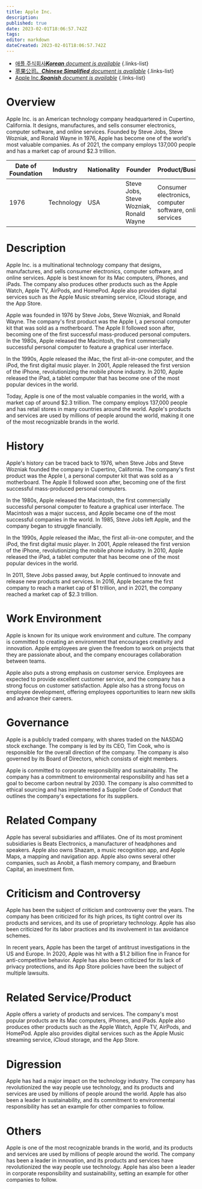 ```yaml
---
title: Apple Inc.
description: 
published: true
date: 2023-02-01T18:06:57.742Z
tags: 
editor: markdown
dateCreated: 2023-02-01T18:06:57.742Z
---
```


- [애플 주식회사***Korean** document is available*](/ko/Knowledge-base/Dictionary/Company/apple-inc-)
{.links-list}
- [苹果公司。***Chinese Simplified** document is available*](/zh/Knowledge-base/Dictionary/Company/apple-inc-)
{.links-list}
- [Apple Inc.***Spanish** document is available*](/es/Knowledge-base/Dictionary/Company/apple-inc-)
{.links-list}


# Overview

Apple Inc. is an American technology company headquartered in Cupertino, California. It designs, manufactures, and sells consumer electronics, computer software, and online services. Founded by Steve Jobs, Steve Wozniak, and Ronald Wayne in 1976, Apple has become one of the world's most valuable companies. As of 2021, the company employs 137,000 people and has a market cap of around $2.3 trillion.

| Date of Foundation | Industry | Nationality | Founder | Product/Business | Number of Employees | Location of Headquarters | Company Website |
| ------------------ | ------- | ---------- | ------ | --------------- | ------------------ | ---------------------- | --------------- |
| 1976               | Technology | USA | Steve Jobs, Steve Wozniak, Ronald Wayne | Consumer electronics, computer software, online services | 137,000 | Cupertino, California | https://www.apple.com/ |

# Description

Apple Inc. is a multinational technology company that designs, manufactures, and sells consumer electronics, computer software, and online services. Apple is best known for its Mac computers, iPhones, and iPads. The company also produces other products such as the Apple Watch, Apple TV, AirPods, and HomePod. Apple also provides digital services such as the Apple Music streaming service, iCloud storage, and the App Store.

Apple was founded in 1976 by Steve Jobs, Steve Wozniak, and Ronald Wayne. The company's first product was the Apple I, a personal computer kit that was sold as a motherboard. The Apple II followed soon after, becoming one of the first successful mass-produced personal computers. In the 1980s, Apple released the Macintosh, the first commercially successful personal computer to feature a graphical user interface.

In the 1990s, Apple released the iMac, the first all-in-one computer, and the iPod, the first digital music player. In 2001, Apple released the first version of the iPhone, revolutionizing the mobile phone industry. In 2010, Apple released the iPad, a tablet computer that has become one of the most popular devices in the world.

Today, Apple is one of the most valuable companies in the world, with a market cap of around $2.3 trillion. The company employs 137,000 people and has retail stores in many countries around the world. Apple's products and services are used by millions of people around the world, making it one of the most recognizable brands in the world.

# History

Apple's history can be traced back to 1976, when Steve Jobs and Steve Wozniak founded the company in Cupertino, California. The company's first product was the Apple I, a personal computer kit that was sold as a motherboard. The Apple II followed soon after, becoming one of the first successful mass-produced personal computers.

In the 1980s, Apple released the Macintosh, the first commercially successful personal computer to feature a graphical user interface. The Macintosh was a major success, and Apple became one of the most successful companies in the world. In 1985, Steve Jobs left Apple, and the company began to struggle financially.

In the 1990s, Apple released the iMac, the first all-in-one computer, and the iPod, the first digital music player. In 2001, Apple released the first version of the iPhone, revolutionizing the mobile phone industry. In 2010, Apple released the iPad, a tablet computer that has become one of the most popular devices in the world.

In 2011, Steve Jobs passed away, but Apple continued to innovate and release new products and services. In 2016, Apple became the first company to reach a market cap of $1 trillion, and in 2021, the company reached a market cap of $2.3 trillion.

# Work Environment

Apple is known for its unique work environment and culture. The company is committed to creating an environment that encourages creativity and innovation. Apple employees are given the freedom to work on projects that they are passionate about, and the company encourages collaboration between teams.

Apple also puts a strong emphasis on customer service. Employees are expected to provide excellent customer service, and the company has a strong focus on customer satisfaction. Apple also has a strong focus on employee development, offering employees opportunities to learn new skills and advance their careers.

# Governance

Apple is a publicly traded company, with shares traded on the NASDAQ stock exchange. The company is led by its CEO, Tim Cook, who is responsible for the overall direction of the company. The company is also governed by its Board of Directors, which consists of eight members.

Apple is committed to corporate responsibility and sustainability. The company has a commitment to environmental responsibility and has set a goal to become carbon neutral by 2030. The company is also committed to ethical sourcing and has implemented a Supplier Code of Conduct that outlines the company's expectations for its suppliers.

# Related Company

Apple has several subsidiaries and affiliates. One of its most prominent subsidiaries is Beats Electronics, a manufacturer of headphones and speakers. Apple also owns Shazam, a music recognition app, and Apple Maps, a mapping and navigation app. Apple also owns several other companies, such as Anobit, a flash memory company, and Braeburn Capital, an investment firm.

# Criticism and Controversy

Apple has been the subject of criticism and controversy over the years. The company has been criticized for its high prices, its tight control over its products and services, and its use of proprietary technology. Apple has also been criticized for its labor practices and its involvement in tax avoidance schemes.

In recent years, Apple has been the target of antitrust investigations in the US and Europe. In 2020, Apple was hit with a $1.2 billion fine in France for anti-competitive behavior. Apple has also been criticized for its lack of privacy protections, and its App Store policies have been the subject of multiple lawsuits.

# Related Service/Product

Apple offers a variety of products and services. The company's most popular products are its Mac computers, iPhones, and iPads. Apple also produces other products such as the Apple Watch, Apple TV, AirPods, and HomePod. Apple also provides digital services such as the Apple Music streaming service, iCloud storage, and the App Store.

# Digression

Apple has had a major impact on the technology industry. The company has revolutionized the way people use technology, and its products and services are used by millions of people around the world. Apple has also been a leader in sustainability, and its commitment to environmental responsibility has set an example for other companies to follow.

# Others

Apple is one of the most recognizable brands in the world, and its products and services are used by millions of people around the world. The company has been a leader in innovation, and its products and services have revolutionized the way people use technology. Apple has also been a leader in corporate responsibility and sustainability, setting an example for other companies to follow.